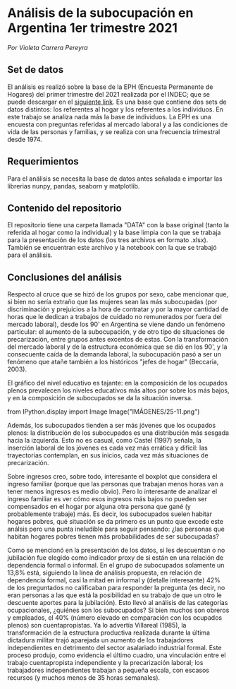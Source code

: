 # Análisis de la subocupación en Argentina 1er trimestre 2021
*Por Violeta Carrera Pereyra*

## Set de datos
El análisis es realizó sobre la base de la EPH (Encuesta Permanente de Hogares) del primer trimestre del 2021 realizada por el INDEC; que se puede descargar en el [siguiente link](https://www.indec.gob.ar/indec/web/Institucional-Indec-BasesDeDatos). 
Es una base que contiene dos sets de datos distintos: los referentes al hogar y los referentes a los individuos. En este trabajo se analiza nada más la base de individuos. 
La EPH es una encuesta con preguntas referidas al mercado laboral y a las condiciones de vida de las personas y familias, y se realiza con una frecuencia trimestral desde 1974.

## Requerimientos
Para el análisis se necesita la base de datos antes señalada e importar las librerias nunpy, pandas, seaborn y matplotlib.

## Contenido del repositorio
El repositorio tiene una carpeta llamada "DATA" con la base original (tanto la referida al hogar como la individual) y la base limpia con la que se trabaja para la presentación de los datos (los tres archivos en formato .xlsx). También se encuentran este archivo y la notebook con la que se trabajó para el análisis.

## Conclusiones del análisis
Respecto al cruce que se hizó de los grupos por sexo, cabe mencionar que, si bien no sería extraño que las mujeres sean las más subocupadas (por discriminación y prejuicios a la hora de contratar y por la mayor cantidad de horas que le dedican a trabajos de cuidado no remunerados por fuera del mercado laboral), desde los 90' en Argentina se viene dando un fenómeno particular: el aumento de la subocupación, y de otro tipo de situaciones de precarización, entre grupos antes excentos de estas. Con la transformación del mercado laboral y de la estructura económica que se dió en los 90', y la consecuente caída de la demanda laboral, la subocupación pasó a ser un fenómeno que atañe también a los históricos "jefes de hogar" (Beccaria, 2003).  
  
El gráfico del nivel educativo es tajante: en la composición de los ocupados plenos prevalecen los niveles educativos más altos por sobre los más bajos, y en la composición de subocupados se da la situación inversa. 

from IPython.display import Image
Image("IMÁGENES/25-11.png")

Además, los subocupados tienden a ser más jóvenes que los ocupados plenos: la distribución de los subocupados es una distribución más sesgada hacia la izquierda. Esto no es casual, como Castel (1997) señala, la inserción laboral de los jóvenes es cada vez más errática y dificil: las trayectorias contemplan, en sus inicios, cada vez más situaciones de precarización.
  
Sobre ingresos creo, sobre todo, interesante el boxplot que considera el ingreso familiar (porque que las personas que trabajan menos horas van a tener menos ingresos es medio obvio). Pero lo interesante de analizar el ingreso familiar es ver cómo esos ingresos más bajos no pueden ser compensados en el hogar por alguna otra persona que gané (y probablemente trabaje) más. Es decir, los subocupados suelen habitar hogares pobres, qué situación se da primero es un punto que excede este análsis pero una punta ineludible para seguir pensando: ¿las personas que habitan hogares pobres tienen más probabilidades de ser subocupadas? 
  
Como se mencionó en la presentación de los datos, si les descuentan o no jubilación fue elegido como indicador proxy de si están en una relación de dependencia formal o informal. En el grupo de subocupados solamente un 13,8% está, siguiendo la línea de análisis propuesta, en relación de dependencia formal, casi la mitad en informal y (detalle interesante) 42% de los preguntados no calificaban para responder la pregunta (es decir, no eran personas a las que está la posibilidad en su trabajo de que un otro le descuente aportes para la jubilación). Esto llevó al análisis de las categorías ocupacionales, ¿quiénes son los subocupados? Si bien muchos son obreros y empleados, el 40% (número elevado en comparación con los ocupados plenos) son cuentapropistas. Ya lo advertía Villareal (1985), la transformación de la estructura productiva realizada durante la última dictadura militar trajó aparejada un aumento de los trabajadores independientes en detrimento del sector asalariado industrial formal. Este proceso produjo, como evidencia el último cuadro, una vinculación entre el trabajo cuentapropista independiente y la precarización laboral; los trabajadores independientes trabajan a pequeña escala, con escasos recursos (y muchos menos de 35 horas semanales).








